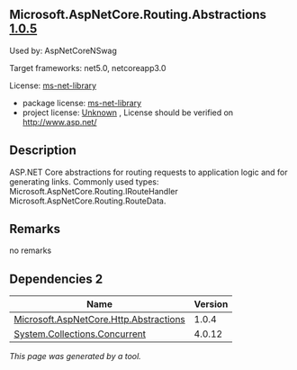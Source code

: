 Microsoft.AspNetCore.Routing.Abstractions [1.0.5](https://www.nuget.org/packages/Microsoft.AspNetCore.Routing.Abstractions/1.0.5)
--------------------

Used by: AspNetCoreNSwag

Target frameworks: net5.0, netcoreapp3.0

License: [ms-net-library](../../../../licenses/ms-net-library) 

- package license: [ms-net-library](http://www.microsoft.com/web/webpi/eula/net_library_eula_enu.htm) 
- project license: [Unknown](http://www.asp.net/) , License should be verified on http://www.asp.net/

Description
-----------
ASP.NET Core abstractions for routing requests to application logic and for generating links.
Commonly used types:
Microsoft.AspNetCore.Routing.IRouteHandler
Microsoft.AspNetCore.Routing.RouteData.

Remarks
-----------
no remarks


Dependencies 2
-----------

|Name|Version|
|----------|:----|
|[Microsoft.AspNetCore.Http.Abstractions](../../../../packages/nuget.org/microsoft.aspnetcore.http.abstractions/1.0.4)|1.0.4|
|[System.Collections.Concurrent](../../../../packages/nuget.org/system.collections.concurrent/4.0.12)|4.0.12|

*This page was generated by a tool.*